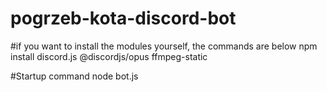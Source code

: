 # pogrzeb-kota-discord-bot


#if you want to install the modules yourself, the commands are below
npm install discord.js @discordjs/opus ffmpeg-static



#Startup command
node bot.js
